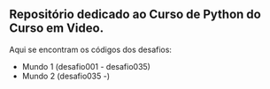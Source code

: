 ## Repositório dedicado ao Curso de Python do Curso em Video.
Aqui se encontram os códigos dos desafios: 

- Mundo 1 (desafio001 - desafio035)
- Mundo 2 (desafio035 -)